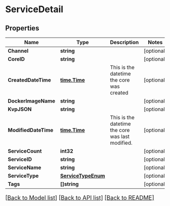 # ServiceDetail

## Properties

Name | Type | Description | Notes
------------ | ------------- | ------------- | -------------
**Channel** | **string** |  | [optional] 
**CoreID** | **string** |  | [optional] 
**CreatedDateTime** | [**time.Time**](time.Time.md) | This is the datetime the core was created | [optional] 
**DockerImageName** | **string** |  | [optional] 
**KvpJSON** | **string** |  | [optional] 
**ModifiedDateTime** | [**time.Time**](time.Time.md) | This is the datetime the core was last modified. | [optional] 
**ServiceCount** | **int32** |  | [optional] 
**ServiceID** | **string** |  | [optional] 
**ServiceName** | **string** |  | [optional] 
**ServiceType** | [**ServiceTypeEnum**](ServiceTypeEnum.md) |  | [optional] 
**Tags** | **[]string** |  | [optional] 

[[Back to Model list]](../README.md#documentation-for-models) [[Back to API list]](../README.md#documentation-for-api-endpoints) [[Back to README]](../README.md)

<style>
     p, ul, ol, li { font-size: 18px !important;}
</style>


